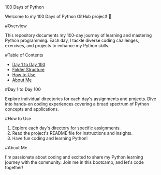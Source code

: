 100 Days of Python

Welcome to my 100 Days of Python GitHub project! 🚀

#Overview

This repository documents my 100-day journey of learning and mastering Python programming. Each day, I tackle diverse coding challenges, exercises, and projects to enhance my Python skills.

#Table of Contents

- [Day 1 to Day 100](#day-1-to-day-100)
- [Folder Structure](#folder-structure)
- [How to Use](#how-to-use)
- [About Me](#about-me)

#Day 1 to Day 100

Explore individual directories for each day's assignments and projects. Dive into hands-on coding experiences covering a broad spectrum of Python concepts and applications.


#How to Use

1. Explore each day's directory for specific assignments.
2. Read the project's README file for instructions and insights.
3. Have fun coding and learning Python!

#About Me

I'm passionate about coding and excited to share my Python learning journey with the community. Join me in this bootcamp, and let's code together!
